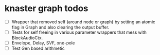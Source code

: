 # knaster graph todos

- [ ] Wrapper that removed self (around node or graph) by setting an atomic flag in Graph and also clearing the output buffer.
- [ ] Tests for self freeing in various parameter wrappers that mess with BlockAudioCtx.
- [ ] Envelope, Delay, SVF, one-pole
- [ ] Test Gen based arithmetic
